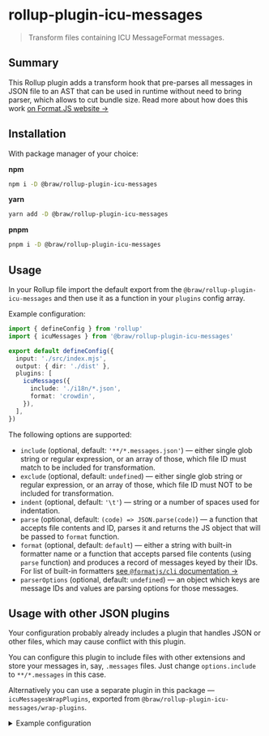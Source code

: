# rollup-plugin-icu-messages

> Transform files containing ICU MessageFormat messages.

## Summary

This Rollup plugin adds a transform hook that pre-parses all messages in JSON file to an AST that can be used in runtime without need to bring parser, which allows to cut bundle size. Read more about how does this work [on Format.JS website →](https://formatjs.io/docs/guides/advanced-usage#pre-compiling-messages)

## Installation

With package manager of your choice:

**npm**

```sh
npm i -D @braw/rollup-plugin-icu-messages
```

**yarn**

```sh
yarn add -D @braw/rollup-plugin-icu-messages
```

**pnpm**

```sh
pnpm i -D @braw/rollup-plugin-icu-messages
```

## Usage

In your Rollup file import the default export from the `@braw/rollup-plugin-icu-messages` and then use it as a function in your `plugins` config array.

Example configuration:

```ts
import { defineConfig } from 'rollup'
import { icuMessages } from '@braw/rollup-plugin-icu-messages'

export default defineConfig({
  input: './src/index.mjs',
  output: { dir: './dist' },
  plugins: [
    icuMessages({
      include: './i18n/*.json',
      format: 'crowdin',
    }),
  ],
})
```

The following options are supported:

- `include` (optional, default: `'**/*.messages.json'`) — either single glob string or regular expression, or an array of those, which file ID must match to be included for transformation.
- `exclude` (optional, default: `undefined`) — either single glob string or regular expression, or an array of those, which file ID must NOT to be included for transformation.
- `indent` (optional, default: `'\t'`) — string or a number of spaces used for indentation.
- `parse` (optional, default: `(code) => JSON.parse(code)`) — a function that accepts file contents and ID, parses it and returns the JS object that will be passed to `format` function.
- `format` (optional, default: `default`) — either a string with built-in formatter name or a function that accepts parsed file contents (using `parse` function) and produces a record of messages keyed by their IDs. For list of built-in formatters [see `@formatjs/cli` documentation →](https://formatjs.io/docs/tooling/cli#builtin-formatters)
- `parserOptions` (optional, default: `undefined`) — an object which keys are message IDs and values are parsing options for those messages.

## Usage with other JSON plugins

Your configuration probably already includes a plugin that handles JSON or other files, which may cause conflict with this plugin.

You can configure this plugin to include files with other extensions and store your messages in, say, `.messages` files. Just change `options.include` to `**/*.messages` in this case.

Alternatively you can use a separate plugin in this package — `icuMessagesWrapPlugins`, exported from `@braw/rollup-plugin-icu-messages/wrap-plugins`.

<details>
<summary>Example configuration</summary>

```ts
import { defineConfig } from 'rollup'
import json from '@rollup/plugin-json'
import { icuMessages } from '@braw/rollup-plugin-icu-messages'
import { icuMessagesWrapPlugins } from '@braw/rollup-plugin-icu-messages/wrap-plugins'

export default defineConfig({
  input: './src/index.mjs',
  output: { dir: './dist' },
  plugins: [
    json(),
    icuMessages({
      include: './i18n/*.json',
      format: 'crowdin',
    }),
    icuMessagesWrapPlugins({
      extendDefaults: true,
      wrappers: {
        'my-plugin'(plugin, filter) {
          // implement plugin wrapping here
          // use filter to check if the file is handled by icuMessages plugin
        },
      },
    }),
  ],
})
```

</details>
